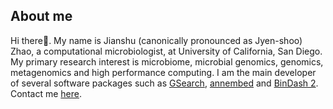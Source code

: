 ## About me 
Hi there👋. My name is Jianshu (canonically pronounced as Jyen-shoo) Zhao, a computational microbiologist, at University of California, San Diego. My primary research interest is microbiome, microbial genomics, genomics, metagenomics and high performance computing. I am the main developer of several software packages such as [GSearch](https://academic.oup.com/nar/article/52/16/e74/7714450), [annembed](https://academic.oup.com/nargab/article/6/4/lqae172/7928174) and [BinDash 2](https://www.biorxiv.org/content/10.1101/2024.03.13.584875v1.abstract). Contact me [here](jianshuzhao@yahoo.com).

<!--
**jianshu93/jianshu93** is a ✨ _special_ ✨ repository because its `README.md` (this file) appears on your GitHub profile.

Here are some ideas to get you started:

- 🔭 I’m currently working on ...
- 🌱 I’m currently learning ...
- 👯 I’m looking to collaborate on ...
- 🤔 I’m looking for help with ...
- 💬 Ask me about ...
- 📫 How to reach me: ...
- 😄 Pronouns: ...
- ⚡ Fun fact: ...
-->
